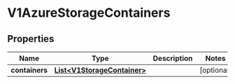 # V1AzureStorageContainers

## Properties
Name | Type | Description | Notes
------------ | ------------- | ------------- | -------------
**containers** | [**List&lt;V1StorageContainer&gt;**](V1StorageContainer.md) |  |  [optional]
